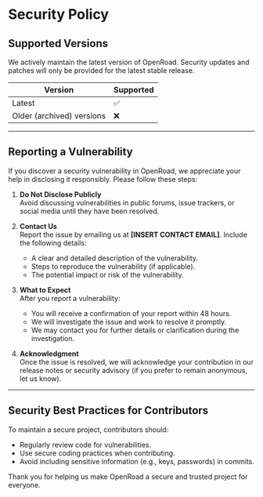# Security Policy

## Supported Versions

We actively maintain the latest version of OpenRoad. Security updates and patches will only be provided for the latest stable release.

| Version                   | Supported |
| ------------------------- | --------- |
| Latest                    | ✅        |
| Older (archived) versions | ❌        |

---

## Reporting a Vulnerability

If you discover a security vulnerability in OpenRoad, we appreciate your help in disclosing it responsibly. Please follow these steps:

1. **Do Not Disclose Publicly**  
   Avoid discussing vulnerabilities in public forums, issue trackers, or social media until they have been resolved.

2. **Contact Us**  
   Report the issue by emailing us at **[INSERT CONTACT EMAIL]**. Include the following details:

   - A clear and detailed description of the vulnerability.
   - Steps to reproduce the vulnerability (if applicable).
   - The potential impact or risk of the vulnerability.

3. **What to Expect**  
   After you report a vulnerability:

   - You will receive a confirmation of your report within 48 hours.
   - We will investigate the issue and work to resolve it promptly.
   - We may contact you for further details or clarification during the investigation.

4. **Acknowledgment**  
   Once the issue is resolved, we will acknowledge your contribution in our release notes or security advisory (if you prefer to remain anonymous, let us know).

---

## Security Best Practices for Contributors

To maintain a secure project, contributors should:

- Regularly review code for vulnerabilities.
- Use secure coding practices when contributing.
- Avoid including sensitive information (e.g., keys, passwords) in commits.

Thank you for helping us make OpenRoad a secure and trusted project for everyone.

